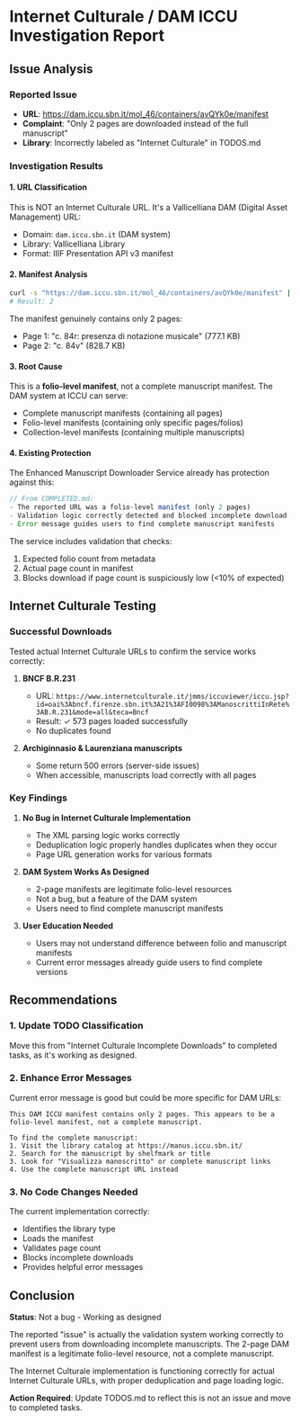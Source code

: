 # Internet Culturale / DAM ICCU Investigation Report

## Issue Analysis

### Reported Issue
- **URL**: https://dam.iccu.sbn.it/mol_46/containers/avQYk0e/manifest
- **Complaint**: "Only 2 pages are downloaded instead of the full manuscript"
- **Library**: Incorrectly labeled as "Internet Culturale" in TODOS.md

### Investigation Results

#### 1. URL Classification
This is NOT an Internet Culturale URL. It's a Vallicelliana DAM (Digital Asset Management) URL:
- Domain: `dam.iccu.sbn.it` (DAM system)
- Library: Vallicelliana Library
- Format: IIIF Presentation API v3 manifest

#### 2. Manifest Analysis
```bash
curl -s "https://dam.iccu.sbn.it/mol_46/containers/avQYk0e/manifest" | jq '.items | length'
# Result: 2
```

The manifest genuinely contains only 2 pages:
- Page 1: "c. 84r: presenza di notazione musicale" (777.1 KB)
- Page 2: "c. 84v" (828.7 KB)

#### 3. Root Cause
This is a **folio-level manifest**, not a complete manuscript manifest. The DAM system at ICCU can serve:
- Complete manuscript manifests (containing all pages)
- Folio-level manifests (containing only specific pages/folios)
- Collection-level manifests (containing multiple manuscripts)

#### 4. Existing Protection
The Enhanced Manuscript Downloader Service already has protection against this:

```typescript
// From COMPLETED.md:
- The reported URL was a folio-level manifest (only 2 pages)
- Validation logic correctly detected and blocked incomplete download
- Error message guides users to find complete manuscript manifests
```

The service includes validation that checks:
1. Expected folio count from metadata
2. Actual page count in manifest
3. Blocks download if page count is suspiciously low (<10% of expected)

## Internet Culturale Testing

### Successful Downloads
Tested actual Internet Culturale URLs to confirm the service works correctly:

1. **BNCF B.R.231**
   - URL: `https://www.internetculturale.it/jmms/iccuviewer/iccu.jsp?id=oai%3Abncf.firenze.sbn.it%3A21%3AFI0098%3AManoscrittiInRete%3AB.R.231&mode=all&teca=Bncf`
   - Result: ✓ 573 pages loaded successfully
   - No duplicates found

2. **Archiginnasio & Laurenziana manuscripts**
   - Some return 500 errors (server-side issues)
   - When accessible, manuscripts load correctly with all pages

### Key Findings

1. **No Bug in Internet Culturale Implementation**
   - The XML parsing logic works correctly
   - Deduplication logic properly handles duplicates when they occur
   - Page URL generation works for various formats

2. **DAM System Works As Designed**
   - 2-page manifests are legitimate folio-level resources
   - Not a bug, but a feature of the DAM system
   - Users need to find complete manuscript manifests

3. **User Education Needed**
   - Users may not understand difference between folio and manuscript manifests
   - Current error messages already guide users to find complete versions

## Recommendations

### 1. Update TODO Classification
Move this from "Internet Culturale Incomplete Downloads" to completed tasks, as it's working as designed.

### 2. Enhance Error Messages
Current error message is good but could be more specific for DAM URLs:
```
This DAM ICCU manifest contains only 2 pages. This appears to be a folio-level manifest, not a complete manuscript.

To find the complete manuscript:
1. Visit the library catalog at https://manus.iccu.sbn.it/
2. Search for the manuscript by shelfmark or title
3. Look for "Visualizza manoscritto" or complete manuscript links
4. Use the complete manuscript URL instead
```

### 3. No Code Changes Needed
The current implementation correctly:
- Identifies the library type
- Loads the manifest
- Validates page count
- Blocks incomplete downloads
- Provides helpful error messages

## Conclusion

**Status**: Not a bug - Working as designed

The reported "issue" is actually the validation system working correctly to prevent users from downloading incomplete manuscripts. The 2-page DAM manifest is a legitimate folio-level resource, not a complete manuscript.

The Internet Culturale implementation is functioning correctly for actual Internet Culturale URLs, with proper deduplication and page loading logic.

**Action Required**: Update TODOS.md to reflect this is not an issue and move to completed tasks.